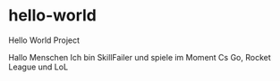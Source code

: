# hello-world
Hello World Project


Hallo Menschen
Ich bin SkillFailer und spiele im Moment Cs Go, Rocket League und LoL
